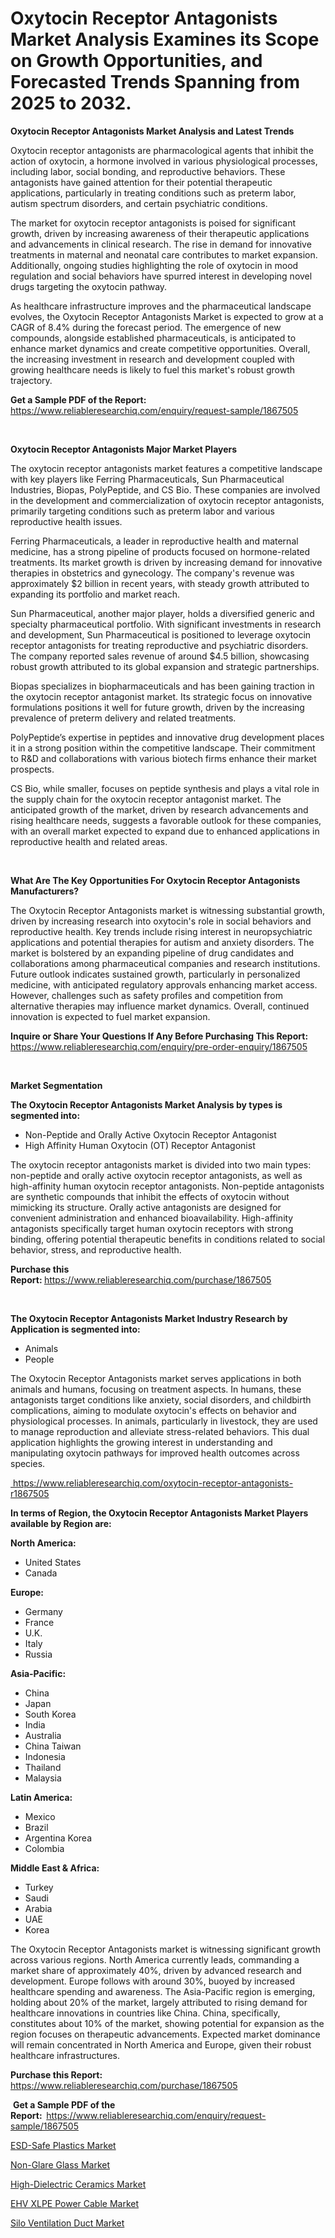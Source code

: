 <p><h1>Oxytocin Receptor Antagonists Market Analysis Examines its Scope on Growth Opportunities, and Forecasted Trends Spanning from 2025 to 2032.</h1></p><p><strong>Oxytocin Receptor Antagonists Market Analysis and Latest Trends</strong></p>
<p><p>Oxytocin receptor antagonists are pharmacological agents that inhibit the action of oxytocin, a hormone involved in various physiological processes, including labor, social bonding, and reproductive behaviors. These antagonists have gained attention for their potential therapeutic applications, particularly in treating conditions such as preterm labor, autism spectrum disorders, and certain psychiatric conditions.</p><p>The market for oxytocin receptor antagonists is poised for significant growth, driven by increasing awareness of their therapeutic applications and advancements in clinical research. The rise in demand for innovative treatments in maternal and neonatal care contributes to market expansion. Additionally, ongoing studies highlighting the role of oxytocin in mood regulation and social behaviors have spurred interest in developing novel drugs targeting the oxytocin pathway.</p><p>As healthcare infrastructure improves and the pharmaceutical landscape evolves, the Oxytocin Receptor Antagonists Market is expected to grow at a CAGR of 8.4% during the forecast period. The emergence of new compounds, alongside established pharmaceuticals, is anticipated to enhance market dynamics and create competitive opportunities. Overall, the increasing investment in research and development coupled with growing healthcare needs is likely to fuel this market's robust growth trajectory.</p></p>
<p><strong>Get a Sample PDF of the Report:&nbsp;</strong> <a href="https://www.reliableresearchiq.com/enquiry/request-sample/1867505?utm_campaign=1877&utm_medium=2&utm_source=Github&utm_content=ia&utm_term=03042025&utm_id=oxytocin-receptor-antagonists">https://www.reliableresearchiq.com/enquiry/request-sample/1867505</a></p>
<p>&nbsp;</p>
<p><strong>Oxytocin Receptor Antagonists Major Market Players</strong></p>
<p><p>The oxytocin receptor antagonists market features a competitive landscape with key players like Ferring Pharmaceuticals, Sun Pharmaceutical Industries, Biopas, PolyPeptide, and CS Bio. These companies are involved in the development and commercialization of oxytocin receptor antagonists, primarily targeting conditions such as preterm labor and various reproductive health issues.</p><p>Ferring Pharmaceuticals, a leader in reproductive health and maternal medicine, has a strong pipeline of products focused on hormone-related treatments. Its market growth is driven by increasing demand for innovative therapies in obstetrics and gynecology. The company's revenue was approximately $2 billion in recent years, with steady growth attributed to expanding its portfolio and market reach.</p><p>Sun Pharmaceutical, another major player, holds a diversified generic and specialty pharmaceutical portfolio. With significant investments in research and development, Sun Pharmaceutical is positioned to leverage oxytocin receptor antagonists for treating reproductive and psychiatric disorders. The company reported sales revenue of around $4.5 billion, showcasing robust growth attributed to its global expansion and strategic partnerships.</p><p>Biopas specializes in biopharmaceuticals and has been gaining traction in the oxytocin receptor antagonist market. Its strategic focus on innovative formulations positions it well for future growth, driven by the increasing prevalence of preterm delivery and related treatments.</p><p>PolyPeptide’s expertise in peptides and innovative drug development places it in a strong position within the competitive landscape. Their commitment to R&D and collaborations with various biotech firms enhance their market prospects.</p><p>CS Bio, while smaller, focuses on peptide synthesis and plays a vital role in the supply chain for the oxytocin receptor antagonist market. The anticipated growth of the market, driven by research advancements and rising healthcare needs, suggests a favorable outlook for these companies, with an overall market expected to expand due to enhanced applications in reproductive health and related areas.</p></p>
<p>&nbsp;</p>
<p><strong>What Are The Key Opportunities For Oxytocin Receptor Antagonists Manufacturers?</strong></p>
<p><p>The Oxytocin Receptor Antagonists market is witnessing substantial growth, driven by increasing research into oxytocin's role in social behaviors and reproductive health. Key trends include rising interest in neuropsychiatric applications and potential therapies for autism and anxiety disorders. The market is bolstered by an expanding pipeline of drug candidates and collaborations among pharmaceutical companies and research institutions. Future outlook indicates sustained growth, particularly in personalized medicine, with anticipated regulatory approvals enhancing market access. However, challenges such as safety profiles and competition from alternative therapies may influence market dynamics. Overall, continued innovation is expected to fuel market expansion.</p></p>
<p><strong>Inquire or Share Your Questions If Any Before Purchasing This Report:</strong> <a href="https://www.reliableresearchiq.com/enquiry/pre-order-enquiry/1867505?utm_campaign=1877&utm_medium=2&utm_source=Github&utm_content=ia&utm_term=03042025&utm_id=oxytocin-receptor-antagonists">https://www.reliableresearchiq.com/enquiry/pre-order-enquiry/1867505</a></p>
<p>&nbsp;</p>
<p><strong>Market Segmentation</strong></p>
<p><strong>The Oxytocin Receptor Antagonists Market Analysis by types is segmented into:</strong></p>
<p><ul><li>Non-Peptide and Orally Active Oxytocin Receptor Antagonist</li><li>High Affinity Human Oxytocin (OT) Receptor Antagonist</li></ul></p>
<p><p>The oxytocin receptor antagonists market is divided into two main types: non-peptide and orally active oxytocin receptor antagonists, as well as high-affinity human oxytocin receptor antagonists. Non-peptide antagonists are synthetic compounds that inhibit the effects of oxytocin without mimicking its structure. Orally active antagonists are designed for convenient administration and enhanced bioavailability. High-affinity antagonists specifically target human oxytocin receptors with strong binding, offering potential therapeutic benefits in conditions related to social behavior, stress, and reproductive health.</p></p>
<p><strong>Purchase this Report:&nbsp;</strong><a href="https://www.reliableresearchiq.com/purchase/1867505?utm_campaign=1877&utm_medium=2&utm_source=Github&utm_content=ia&utm_term=03042025&utm_id=oxytocin-receptor-antagonists">https://www.reliableresearchiq.com/purchase/1867505</a></p>
<p>&nbsp;</p>
<p><strong>The Oxytocin Receptor Antagonists Market Industry Research by Application is segmented into:</strong></p>
<p><ul><li>Animals</li><li>People</li></ul></p>
<p><p>The Oxytocin Receptor Antagonists market serves applications in both animals and humans, focusing on treatment aspects. In humans, these antagonists target conditions like anxiety, social disorders, and childbirth complications, aiming to modulate oxytocin's effects on behavior and physiological processes. In animals, particularly in livestock, they are used to manage reproduction and alleviate stress-related behaviors. This dual application highlights the growing interest in understanding and manipulating oxytocin pathways for improved health outcomes across species.</p></p>
<p><a href="https://www.reliableresearchiq.com/oxytocin-receptor-antagonists-r1867505?utm_campaign=1877&utm_medium=2&utm_source=Github&utm_content=ia&utm_term=03042025&utm_id=oxytocin-receptor-antagonists">&nbsp;https://www.reliableresearchiq.com/oxytocin-receptor-antagonists-r1867505</a></p>
<p><strong>In terms of Region, the Oxytocin Receptor Antagonists Market Players available by Region are:</strong></p>
<p>
    <p> <strong> North America: </strong>
        <ul>
            <li>United States</li>
            <li>Canada</li>
        </ul>
        </p> 
    <p> <strong> Europe: </strong>
        <ul>
            <li>Germany</li>
            <li>France</li>
            <li>U.K.</li>
            <li>Italy</li>
            <li>Russia</li>
        </ul>
        </p> 
    <p> <strong> Asia-Pacific: </strong>
        <ul>
            <li>China</li>
            <li>Japan</li>
            <li>South Korea</li>
            <li>India</li>
            <li>Australia</li>
            <li>China Taiwan</li>
            <li>Indonesia</li>
            <li>Thailand</li>
            <li>Malaysia</li>
        </ul>
        </p> 
    <p> <strong> Latin America: </strong>
        <ul>
            <li>Mexico</li>
            <li>Brazil</li>
            <li>Argentina Korea</li>
            <li>Colombia</li>
        </ul>
        </p> 
    <p> <strong> Middle East & Africa: </strong>
        <ul>
            <li>Turkey</li>
            <li>Saudi</li>
            <li>Arabia</li>
            <li>UAE</li>
            <li>Korea</li>
        </ul>
    </p>
    </p>
<p><p>The Oxytocin Receptor Antagonists market is witnessing significant growth across various regions. North America currently leads, commanding a market share of approximately 40%, driven by advanced research and development. Europe follows with around 30%, buoyed by increased healthcare spending and awareness. The Asia-Pacific region is emerging, holding about 20% of the market, largely attributed to rising demand for healthcare innovations in countries like China. China, specifically, constitutes about 10% of the market, showing potential for expansion as the region focuses on therapeutic advancements. Expected market dominance will remain concentrated in North America and Europe, given their robust healthcare infrastructures.</p></p>
<p><strong>Purchase this Report: </strong><a href="https://www.reliableresearchiq.com/purchase/1867505?utm_campaign=1877&utm_medium=2&utm_source=Github&utm_content=ia&utm_term=03042025&utm_id=oxytocin-receptor-antagonists">https://www.reliableresearchiq.com/purchase/1867505</a></p>
<p>&nbsp;<strong>Get a Sample PDF of the Report:&nbsp;&nbsp;</strong><a href="https://www.reliableresearchiq.com/enquiry/request-sample/1867505?utm_campaign=1877&utm_medium=2&utm_source=Github&utm_content=ia&utm_term=03042025&utm_id=oxytocin-receptor-antagonists">https://www.reliableresearchiq.com/enquiry/request-sample/1867505</a></p>
<p><strong></strong></p>
<p><p><a href="https://github.com/kanetaerkid/Market-Research-Report-List-1/blob/main/esd-safe-plastics-market.md?utm_campaign=1877&utm_medium=2&utm_source=Github&utm_content=ia&utm_term=03042025&utm_id=oxytocin-receptor-antagonists">ESD-Safe Plastics Market</a></p><p><a href="https://github.com/busamoleankk/Market-Research-Report-List-1/blob/main/non-glare-glass-market.md?utm_campaign=1877&utm_medium=2&utm_source=Github&utm_content=ia&utm_term=03042025&utm_id=oxytocin-receptor-antagonists">Non-Glare Glass Market</a></p><p><a href="https://github.com/madethkijori/Market-Research-Report-List-1/blob/main/high-dielectric-ceramics-market.md?utm_campaign=1877&utm_medium=2&utm_source=Github&utm_content=ia&utm_term=03042025&utm_id=oxytocin-receptor-antagonists">High-Dielectric Ceramics Market</a></p><p><a href="https://github.com/yodhafirorae/Market-Research-Report-List-1/blob/main/ehv-xlpe-power-cable-market.md?utm_campaign=1877&utm_medium=2&utm_source=Github&utm_content=ia&utm_term=03042025&utm_id=oxytocin-receptor-antagonists">EHV XLPE Power Cable Market</a></p><p><a href="https://github.com/cayposshefin/Market-Research-Report-List-1/blob/main/silo-ventilation-duct-market.md?utm_campaign=1877&utm_medium=2&utm_source=Github&utm_content=ia&utm_term=03042025&utm_id=oxytocin-receptor-antagonists">Silo Ventilation Duct Market</a></p></p>